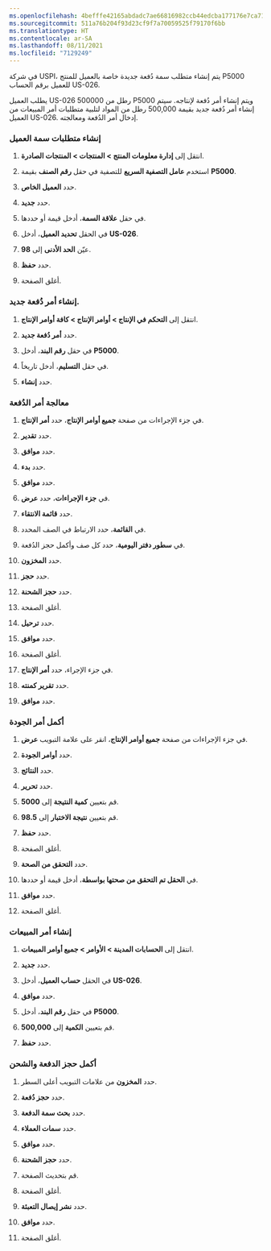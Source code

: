 ```yaml
---
ms.openlocfilehash: 4befffe42165abdadc7ae66816982ccb44edcba177176e7ca71c72650e5ad752
ms.sourcegitcommit: 511a76b204f93d23cf9f7a70059525f79170f6bb
ms.translationtype: HT
ms.contentlocale: ar-SA
ms.lasthandoff: 08/11/2021
ms.locfileid: "7129249"
---
```

في شركة USPI، يتم إنشاء متطلب سمة دُفعة جديدة خاصة بالعميل للمنتج P5000 للعميل برقم الحساب US-026.

يطلب العميل US-026 500000 رطل من P5000 ويتم إنشاء أمر دُفعة لإنتاجه. سيتم إنشاء أمر دُفعة جديد بقيمة 500,000 رطل من المواد لتلبية متطلبات أمر المبيعات من العميل US-026. إدخال أمر الدُفعة ومعالجته.

### <a name="create-the-customer-attribute-requirement"></a>إنشاء متطلبات سمة العميل

1.  انتقل إلى **إدارة معلومات المنتج > المنتجات > المنتجات الصادرة**.

2.  استخدم **عامل التصفية السريع** للتصفية في حقل **رقم الصنف** بقيمة **P5000**.

3.  حدد **العميل الخاص**.

4.  حدد **جديد**.

5.  في حقل **علاقة السمة**، أدخل قيمة أو حددها.

6.  في الحقل **تحديد العميل**، أدخل **US-026**.

7.  عيّن **الحد الأدنى** إلى **98**.

8.  حدد **حفظ**.

9.  أغلق الصفحة.

### <a name="create-a-new-batch-order"></a>إنشاء أمر دُفعة جديد.

1.  انتقل إلى **التحكم في الإنتاج > أوامر الإنتاج > كافة أوامر الإنتاج**.

2.  حدد **أمر دُفعة جديد**.

3.  في حقل **رقم البند**، أدخل **P5000**.

4.  في حقل **التسليم**، أدخل تاريخاً.

5.  حدد **إنشاء**. 

### <a name="process-the-batch-order"></a>معالجة أمر الدُفعة

1.  في جزء الإجراءات من صفحة **جميع أوامر الإنتاج**، حدد **أمر الإنتاج**.

2.  حدد **تقدير**.

3.  حدد **موافق**.

4.  حدد **بدء**.

5. حدد **موافق**.

6. في **جزء الإجراءات**، حدد **عرض**.

7. حدد **قائمة الانتقاء**.

8. في **القائمة**، حدد الارتباط في الصف المحدد.

9. في **سطور دفتر اليومية**، حدد كل صف وأكمل حجز الدُفعة.

10. حدد **المخزون**.

11. حدد **حجز**.

12. حدد **حجز الشحنة**.

13. أغلق الصفحة.

14. حدد **ترحيل**.

15. حدد **موافق**.

16. أغلق الصفحة.

18. في جزء الإجراء، حدد **أمر الإنتاج**.

19. حدد **تقرير كمنته**.

20. حدد **موافق**. 

### <a name="complete-the-quality-order"></a>أكمل أمر الجودة

1. في جزء الإجراءات من صفحة **جميع أوامر الإنتاج**، انقر على علامة التبويب **عرض**.

2. حدد **أوامر الجودة**.

3. حدد **النتائج**.

4. حدد **تحرير**.

5. قم بتعيين **كمية النتيجة** إلى **5000**.

6. قم بتعيين **نتيجة الاختبار** إلى **98.5**.

7. حدد **حفظ**.

8. أغلق الصفحة.

9. حدد **التحقق من الصحة**.

10. في **الحقل تم التحقق من صحتها بواسطة**، أدخل قيمة أو حددها.

11. حدد **موافق**.

12. أغلق الصفحة.

### <a name="create-the-sales-order"></a>إنشاء أمر المبيعات

1.  انتقل إلى **الحسابات المدينة > الأوامر > جميع أوامر المبيعات**.

2.  حدد **جديد**.

3.  في الحقل **حساب العميل**، أدخل **US-026**.

4.  حدد **موافق**.

5.  في حقل **رقم البند**، أدخل **P5000**.

6.  قم بتعيين **الكمية** إلى **500,000**.

7.  حدد **حفظ**. 

### <a name="complete-the-batch-reservation-and-shipment"></a>أكمل حجز الدفعة والشحن

1.  حدد **المخزون** من علامات التبويب أعلى السطر.

2.  حدد **حجز دُفعة**.

3. حدد **بحث سمة الدفعة**.

4. حدد **سمات العملاء**.

5. حدد **موافق**.

6. حدد **حجز الشحنة**.

7. قم بتحديث الصفحة.

8. أغلق الصفحة.

9. حدد **نشر إيصال التعبئة**.

10. حدد **موافق**.

11. أغلق الصفحة.

